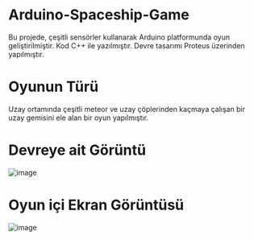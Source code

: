 # Arduino-Spaceship-Game

Bu projede, çeşitli sensörler kullanarak Arduino platformunda oyun geliştirilmiştir. Kod C++ ile yazılmıştır. Devre tasarımı Proteus üzerinden yapılmıştır.

# Oyunun Türü
Uzay ortamında çeşitli meteor ve uzay çöplerinden kaçmaya çalışan bir uzay gemisini ele alan bir oyun yapılmıştır.

# Devreye ait Görüntü
![image](https://github.com/mfurkan99/Arduino-Spaceship-Game/assets/73360219/7464fd0d-84a1-4281-b4d0-ffc2501f4030)

# Oyun içi Ekran Görüntüsü
![image](https://github.com/mfurkan99/Arduino-Spaceship-Game/assets/73360219/c03cf296-c8e5-43d5-8104-e7051dec9283)



